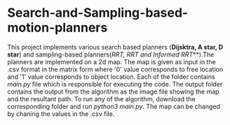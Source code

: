# Search-and-Sampling-based-motion-planners
This project implements various search based planners (**Dijsktra, A star, D star**) and sampling-based planners(**RRT, RRT* and Informed RRT***).The planners are
implemented on a 2d map. The map is given as input in the .csv format in the matrix form where '0' value corresponds to free location and '1' value 
corresponds to object location. Each of the folder contains *main.py* file which is responsible for executing the code. The output folder contains the output from the algorithm
as the image file showing the map and the resultant path. To run any of the algorithm, download the corresponding folder and run 
*python3 main.py*. The map can be changed by chaning the values in the .csv file. 
